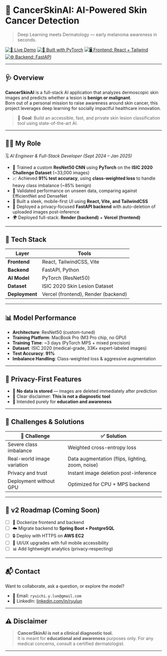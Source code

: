 # 🧠 CancerSkinAI: AI-Powered Skin Cancer Detection  
> Deep Learning meets Dermatology — early melanoma awareness in seconds.

[![🔗 Live Demo](https://img.shields.io/badge/Live-Demo-green?style=for-the-badge)](https://mediskinai.vercel.app/)
[![🧠 Built with PyTorch](https://img.shields.io/badge/Built%20With-PyTorch-red?style=for-the-badge&logo=pytorch)]()
[![🖥️ Frontend: React + Tailwind](https://img.shields.io/badge/Frontend-React%20%2B%20Tailwind-blue?style=for-the-badge&logo=react)]()
[![⚙️ Backend: FastAPI](https://img.shields.io/badge/Backend-FastAPI-005571?style=for-the-badge&logo=fastapi)]()

---

## 🩺 Overview

**CancerSkinAI** is a full-stack AI application that analyzes dermoscopic skin images and predicts whether a lesion is **benign or malignant**.  
Born out of a personal mission to raise awareness around skin cancer, this project leverages deep learning for socially impactful healthcare innovation.

> 🎯 **Goal**: Build an accessible, fast, and private skin lesion classification tool using state-of-the-art AI.

---

## 👨‍💻 My Role  
🗓️ *AI Engineer & Full-Stack Developer (Sept 2024 – Jan 2025)*

- 🧠 Trained a custom **ResNet50 CNN** using **PyTorch** on the **ISIC 2020 Challenge Dataset** (~33,000 images)
- 📈 Achieved **91% test accuracy**, using **class-weighted loss** to handle heavy class imbalance (~85% benign)
- 🧪 Validated performance on unseen data, comparing against EfficientNet and DenseNet
- 🧩 Built a sleek, mobile-first UI using **React, Vite, and TailwindCSS**
- 🔐 Deployed a privacy-focused **FastAPI backend** with auto-deletion of uploaded images post-inference
- 🌍 Deployed full-stack: **Render (backend)** + **Vercel (frontend)**

---

## 🧠 Tech Stack

| Layer         | Tools |
|---------------|-------|
| **Frontend**  | React, TailwindCSS, Vite |
| **Backend**   | FastAPI, Python |
| **AI Model**  | PyTorch (ResNet50) |
| **Dataset**   | ISIC 2020 Skin Lesion Dataset |
| **Deployment**| Vercel (frontend), Render (backend) |

---

## 📊 Model Performance

- **Architecture**: ResNet50 (custom-tuned)
- **Training Platform**: MacBook Pro (M3 Pro chip, no GPU)
- **Training Time**: ~3 days (PyTorch MPS + mixed precision)
- **Dataset**: ISIC 2020 (medical-grade, 33K+ expert-labeled images)
- **Test Accuracy**: **91%**
- **Imbalance Handling**: Class-weighted loss & aggressive augmentation

---

## 🔐 Privacy-First Features

- 🚫 **No data is stored** — images are deleted immediately after prediction
- 📢 Clear disclaimer: **This is not a diagnostic tool**
- 🧠 Intended purely for **education and awareness**

---

## 🔭 Challenges & Solutions

| 🧩 Challenge | ✅ Solution |
|-------------|------------|
| Severe class imbalance | Weighted cross-entropy loss |
| Real-world image variation | Data augmentation (flips, lighting, zoom, noise) |
| Privacy and trust | Instant image deletion post-inference |
| Deployment without GPU | Optimized for CPU + MPS backend |

---

## 🚀 v2 Roadmap (Coming Soon)

- [ ] 🐳 Dockerize frontend and backend
- [ ] ☁️ Migrate backend to **Spring Boot + PostgreSQL**
- [ ] 🔒 Deploy with HTTPS on **AWS EC2**
- [ ] 📱 UI/UX upgrades with full mobile accessibility
- [ ] 📊 Add lightweight analytics (privacy-respecting)

---

## 📬 Contact

Want to collaborate, ask a question, or explore the model?

- 📧 Email: `ryuichi.y.lun@gmail.com`
- 💼 LinkedIn: [linkedin.com/in/ryulun](https://www.linkedin.com/in/ryulun/)

---

## ⚠️ Disclaimer

> **CancerSkinAI is not a clinical diagnostic tool.**  
> It is meant for **educational and awareness** purposes only. For any medical concerns, consult a certified dermatologist.

---

